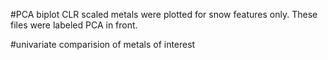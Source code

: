 #PCA biplot 
CLR scaled metals were plotted for snow features only. These files were labeled PCA in front. 

#univariate comparision of metals of interest 

